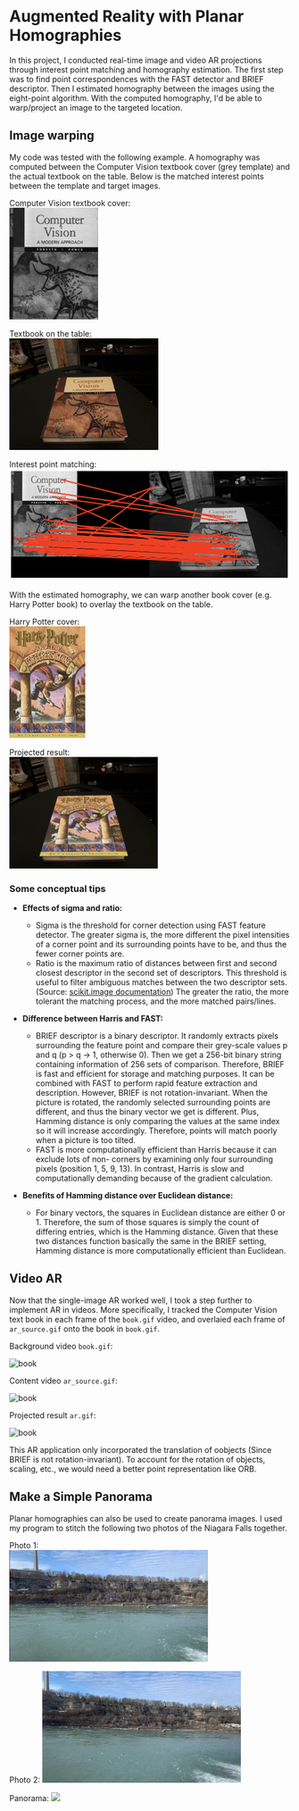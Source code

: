 # Augmented Reality with Planar Homographies
In this project, I conducted real-time image and video AR projections through interest point matching and homography estimation. The first step was to find point correspondences with the FAST detector and BRIEF descriptor. Then I estimated homography between the images using the eight-point algorithm. With the computed homography, I'd be able to warp/project an image to the targeted location. 

## Image warping
My code was tested with the following example. A homography was computed between the Computer Vision textbook cover (grey template) and the actual textbook on the table. Below is the matched interest points between the template and target images.

Computer Vision textbook cover:  
<img src="https://github.com/HonglingLei/Augmented-Reality-with-Planar-Homographies/blob/main/data/cv_cover.jpg" height="200" />

Textbook on the table:  
<img src="https://github.com/HonglingLei/Augmented-Reality-with-Planar-Homographies/blob/main/data/cv_desk.png" height="200" /> 

Interest point matching:  
<img src="https://github.com/HonglingLei/Augmented-Reality-with-Planar-Homographies/blob/main/data/matched_points.png" height="200" />

With the estimated homography, we can warp another book cover (e.g. Harry Potter book) to overlay the textbook on the table.

Harry Potter cover:  
<img src="https://github.com/HonglingLei/Augmented-Reality-with-Planar-Homographies/blob/main/data/hp_cover.jpg" height="200" />

Projected result:  
<img src="https://github.com/HonglingLei/Augmented-Reality-with-Planar-Homographies/blob/main/data/hp_desk.png" height="200" />

### Some conceptual tips
- **Effects of sigma and ratio:**
  - Sigma is the threshold for corner detection using FAST feature detector. The greater sigma is, the more different the pixel intensities of a corner point and its surrounding points have to be, and thus the fewer corner points are.
  - Ratio is the maximum ratio of distances between first and second closest descriptor in the second set of descriptors. This threshold is useful to filter ambiguous matches between the two descriptor sets. (Source: [scikit.image documentation](https://scikit-image.org/docs/0.15.x/api/skimage.feature.html#skimage.feature.match_descriptors)) The greater the ratio, the more tolerant the matching process, and the more matched pairs/lines.

- **Difference between Harris and FAST:**
  - BRIEF descriptor is a binary descriptor. It randomly extracts pixels surrounding the feature point and compare their grey-scale values p and q (p > q → 1, otherwise 0). Then we get a 256-bit binary string containing information of 256 sets of comparison. Therefore, BRIEF is fast and efficient for storage and matching purposes. It can be combined with FAST to perform rapid feature extraction and description. However, BRIEF is not rotation-invariant. When the picture is rotated, the randomly selected surrounding points are different, and thus the binary vector we get is different. Plus, Hamming distance is only comparing the values at the same index so it will increase accordingly. Therefore, points will match poorly when a picture is too tilted.
  - FAST is more computationally efficient than Harris because it can exclude lots of non- corners by examining only four surrounding pixels (position 1, 5, 9, 13). In contrast, Harris is slow and computationally demanding because of the gradient calculation.

- **Benefits of Hamming distance over Euclidean distance:**
  - For binary vectors, the squares in Euclidean distance are either 0 or 1. Therefore, the sum of those squares is simply the count of differing entries, which is the Hamming distance. Given that these two distances function basically the same in the BRIEF setting, Hamming distance is more computationally efficient than Euclidean.

## Video AR
Now that the single-image AR worked well, I took a step further to implement AR in videos. More specifically, I tracked the Computer Vision text book in each frame of the `book.gif` video, and overlaied each frame of `ar_source.gif` onto the book in `book.gif`. 

Background video `book.gif`:

![book](https://github.com/HonglingLei/Augmented-Reality-with-Planar-Homographies/blob/main/data/book.gif)

Content video `ar_source.gif`:

![book](https://github.com/HonglingLei/Augmented-Reality-with-Planar-Homographies/blob/main/data/ar_source.gif)

Projected result `ar.gif`:

![book](https://github.com/HonglingLei/Augmented-Reality-with-Planar-Homographies/blob/main/data/ar.gif)

This AR application only incorporated the translation of oobjects (Since BRIEF is not rotation-invariant). To account for the rotation of objects, scaling, etc., we would need a better point representation like ORB.

## Make a Simple Panorama
Planar homographies can also be used to create panorama images. I used my program to stitch the following two photos of the Niagara Falls together.

Photo 1:  
<img src="https://github.com/HonglingLei/Augmented-Reality-with-Planar-Homographies/blob/main/data/pano_left.jpg" height="200" /> 

Photo 2: 
<img src="https://github.com/HonglingLei/Augmented-Reality-with-Planar-Homographies/blob/main/data/pano_right.jpg" height="200" /> 

Panorama:
<img src="https://github.com/HonglingLei/Augmented-Reality-with-Planar-Homographies/blob/main/data/panorama.png" height="200" /> 
